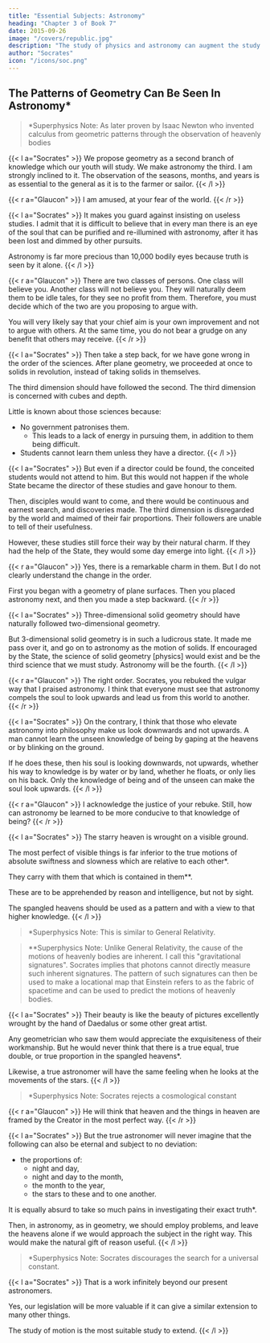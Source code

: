 ```yaml
---
title: "Essential Subjects: Astronomy"
heading: "Chapter 3 of Book 7"
date: 2015-09-26
image: "/covers/republic.jpg"
description: "The study of physics and astronomy can augment the study of geometry by finding patterns in the heavens [This was later proven by Isaac Newton who invented Calculus and Physics from the observation of heavenly bodies]. The movement of heavenly bodies are relative to each other and not exact [This was proven by Einstein's General Relativity]"
author: "Socrates"
icon: "/icons/soc.png"
---
```




## The Patterns of Geometry Can Be Seen In Astronomy*

> *Superphysics Note: As later proven by Isaac Newton who invented calculus from geometric patterns through the observation of heavenly bodies


{{< l a="Socrates" >}}
We propose geometry as a second branch of knowledge which our youth will study. We make astronomy the third. I am strongly inclined to it. The observation of the seasons, months, and years is as essential to the general as it is to the farmer or sailor.
{{< /l >}}


{{< r a="Glaucon" >}}
I am amused, at your fear of the world.
{{< /r >}}


{{< l a="Socrates" >}}
It makes you guard against insisting on useless studies.
I admit that it is difficult to believe that in every man there is an eye of the soul that can be purified and re-illumined with astronomy, after it has been lost and dimmed by other pursuits.

Astronomy is far more precious than 10,000 bodily eyes because truth is seen by it alone.
{{< /l >}}

{{< r a="Glaucon" >}}
There are two classes of persons. One class will believe you. Another class will not believe you. They will naturally deem them to be idle tales, for they see no profit from them. Therefore, you must decide which of the two are you proposing to argue with.

You will very likely say that your chief aim is your own improvement and not to argue with others. At the same time, you do not bear a grudge on any benefit that others may receive.
{{< /r >}}

{{< l a="Socrates" >}}
Then take a step back, for we have gone wrong in the order of the sciences. After plane geometry, we proceeded at once to solids in revolution, instead of taking solids in themselves.

The third dimension should have followed the second. The third dimension is concerned with cubes and depth.

Little is known about those sciences because:
- No government patronises them.
  - This leads to a lack of energy in pursuing them, in addition to them being difficult.
- Students cannot learn them unless they have a director.
{{< /l >}}


{{< l a="Socrates" >}}
But even if a director could be found, the conceited students would not attend to him.
But this would not happen if the whole State became the director of these studies and gave honour to them.

Then, disciples would want to come, and there would be continuous and earnest search, and discoveries made.
The third dimension is disregarded by the world and maimed of their fair proportions.
Their followers are unable to tell of their usefulness.

However, these studies still force their way by their natural charm.
If they had the help of the State, they would some day emerge into light.
{{< /l >}}


{{< r a="Glaucon" >}}
Yes, there is a remarkable charm in them. But I do not clearly understand the change in the order.

First you began with a geometry of plane surfaces.
Then you placed astronomy next, and then you made a step backward.
{{< /r >}}


{{< l a="Socrates" >}}
Three-dimensional solid geometry should have naturally followed two-dimensional geometry.

But 3-dimensional solid geometry is in such a ludicrous state.
It made me pass over it, and go on to astronomy as the motion of solids.
If encouraged by the State, the science of solid geometry [physics] would exist and be the third science that we must study.
Astronomy will be the fourth.
{{< /l >}}

{{< r a="Glaucon" >}}
The right order. Socrates, you rebuked the vulgar way that I praised astronomy. I think that everyone must see that astronomy compels the soul to look upwards and lead us from this world to another.
{{< /r >}}

{{< l a="Socrates" >}}
On the contrary, I think that those who elevate astronomy into philosophy make us look downwards and not upwards. A man cannot learn the unseen knowledge of being by gaping at the heavens or by blinking on the ground.

If he does these, then his soul is looking downwards, not upwards, whether his way to knowledge is by water or by land, whether he floats, or only lies on his back. Only the knowledge of being and of the unseen can make the soul look upwards.
{{< /l >}}

{{< r a="Glaucon" >}}
I acknowledge the justice of your rebuke. Still, how can astronomy be learned to be more conducive to that knowledge of being?
{{< /r >}}


{{< l a="Socrates" >}}
The starry heaven is wrought on a visible ground. 

The most perfect of visible things is far inferior to the true motions of absolute swiftness and slowness which are relative to each other*.

They carry with them that which is contained in them**.

These are to be apprehended by reason and intelligence, but not by sight.

The spangled heavens should be used as a pattern and with a view to that higher knowledge.
{{< /l >}}


> *Superphysics Note: This is similar to General Relativity. 

> **Superphysics Note: Unlike General Relativity, the cause of the motions of heavenly bodies are inherent. I call this "gravitational signatures". Socrates implies that photons cannot directly measure such inherent signatures. The pattern of such signatures can then be used to make a locational map that Einstein refers to as the fabric of spacetime and can be used to predict the motions of heavenly bodies.

{{< l a="Socrates" >}}
Their beauty is like the beauty of pictures excellently wrought by the hand of Daedalus or some other great artist.

Any geometrician who saw them would appreciate the exquisiteness of their workmanship. But he would never think that there is a true equal, true double, or true proportion in the spangled heavens*.

Likewise, a true astronomer will have the same feeling when he looks at the movements of the stars.
{{< /l >}}

> *Superphysics Note: Socrates rejects a cosmological constant


{{< r a="Glaucon" >}}
He will think that heaven and the things in heaven are framed by the Creator in the most perfect way.
{{< /r >}}

{{< l a="Socrates" >}}
But the true astronomer will never imagine that the following can also be eternal and subject to no deviation:
- the proportions of:
  - night and day,
  - night and day to the month,
  - the month to the year,
  - the stars to these and to one another.

It is equally absurd to take so much pains in investigating their exact truth*.

Then, in astronomy, as in geometry, we should employ problems, and leave the heavens alone if we would approach the subject in the right way.
This would make the natural gift of reason useful.
{{< /l >}}

> *Superphysics Note: Socrates discourages the search for a universal constant.


{{< l a="Socrates" >}}
That is a work infinitely beyond our present astronomers.

Yes, our legislation will be more valuable if it can give a similar extension to many other things.

The study of motion is the most suitable study to extend.
{{< /l >}}
